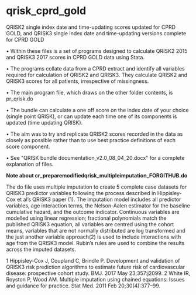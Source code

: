 # qrisk_cprd_gold
QRISK2 single index date and time-updating scores updated for CPRD GOLD, and QRISK3 single index date and time-updating versions complete for CPRD GOLD

•	Within these files is a set of programs designed to calculate QRISK2 2015 and QRISK3 2017 scores in CPRD GOLD data using Stata.

•	The programs collate data from a CPRD extract and identify all variables required for calculation of QRISK2 and QRISK3.  They calculate QRISK2 and QRISK3 scores for all patients, irrespective of missingness.

•	The main program file, which draws on the other folder contents, is pr_qrisk.do 

•	The bundle can calculate a one off score on the index date of your choice (single point QRISK), or can update each time one of its components is updated (time updating QRISK).

•	The aim was to try and replicate QRISK2 scores recorded in the data as closely as possible rather than to use best practice definitions of each score component.

•	See "QRISK bundle documentation_v2.0_08_04_20.docx" for a complete explanation of files.


**Note about cr_preparemodifiedqrisk_multipleimputation_FORGITHUB.do**

The do file uses multiple imputation to create 5 complete case datasets for QRISK3 predictor variables following the process described in Hippisley-Cox et al’s QRISK3 paper (1). The imputation model includes all predictor variables, age interaction terms, the Nelson-Aalen estimator for the baseline cumulative hazard, and the outcome indicator. Continuous variables are modelled using linear regression; fractional polynomials match the published QRISK3 equation, all variables are centred using the cohort means, variables that are not normally distributed are log transformed and the just another variable approach(2) is used to include interactions with age from the QRISK3 model. Rubin’s rules are used to combine the results across the imputed datasets.
 
1 Hippisley-Cox J, Coupland C, Brindle P. Development and validation of QRISK3 risk prediction algorithms to estimate future risk of cardiovascular disease: prospective cohort study. BMJ. 2017 May 23;357:j2099.
2 White IR, Royston P, Wood AM. Multiple imputation using chained equations: Issues and guidance for practice. Stat Med. 2011 Feb 20;30(4):377–99.
